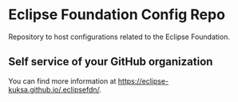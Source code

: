 # Eclipse Foundation Config Repo

Repository to host configurations related to the Eclipse Foundation.

## Self service of your GitHub organization

You can find more information at <https://eclipse-kuksa.github.io/.eclipsefdn/>.
